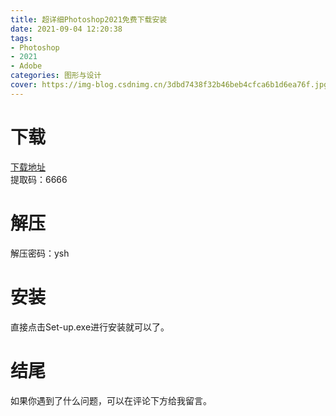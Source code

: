```yaml
---
title: 超详细Photoshop2021免费下载安装
date: 2021-09-04 12:20:38
tags:
- Photoshop
- 2021
- Adobe
categories: 图形与设计
cover: https://img-blog.csdnimg.cn/3dbd7438f32b46beb4cfca6b1d6ea76f.jpg
---
```


# 下载
[下载地址](https://pan.baidu.com/s/12ipJjIgxgm9cxgCOByV6oQ)   
 提取码：6666

# 解压
解压密码：ysh

# 安装
直接点击Set-up.exe进行安装就可以了。

# 结尾
如果你遇到了什么问题，可以在评论下方给我留言。
